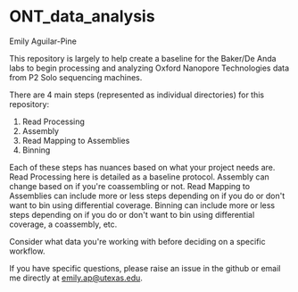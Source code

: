 # ONT_data_analysis 
Emily Aguilar-Pine

This repository is largely to help create a baseline for the Baker/De Anda labs to begin processing and analyzing Oxford Nanopore Technologies data from P2 Solo sequencing machines. 

There are 4 main steps (represented as individual directories) for this repository: 

1) Read Processing
2) Assembly
3) Read Mapping to Assemblies
4) Binning

Each of these steps has nuances based on what your project needs are. 
Read Processing here is detailed as a baseline protocol. 
Assembly can change based on if you're coassembling or not. 
Read Mapping to Assemblies can include more or less steps depending on if you do or don't want to bin using differential coverage. 
Binning can include more or less steps depending on if you do or don't want to bin using differential coverage, a coassembly, etc. 

Consider what data you're working with before deciding on a specific workflow. 

If you have specific questions, please raise an issue in the github or email me directly at emily.ap@utexas.edu. 
